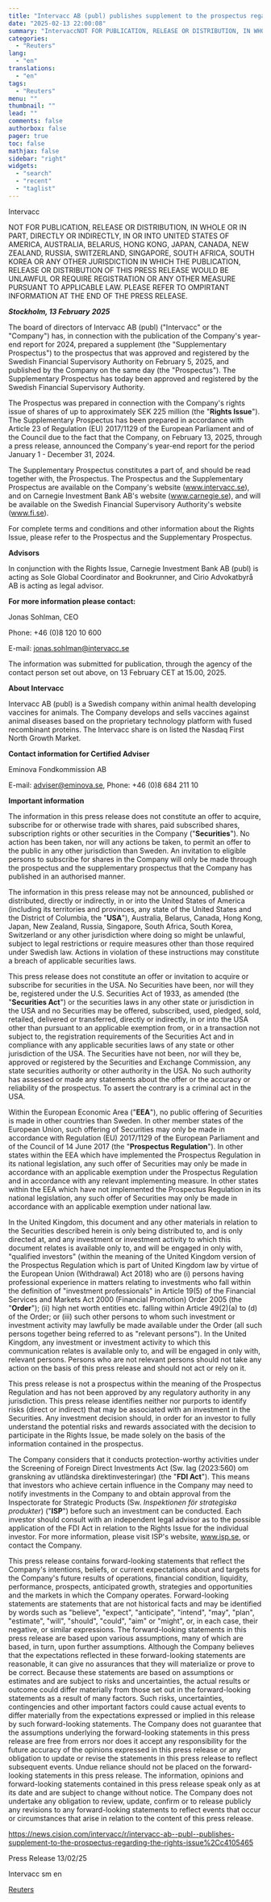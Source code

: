 ```yaml
---
title: "Intervacc AB (publ) publishes supplement to the prospectus regarding the rights issue"
date: "2025-02-13 22:00:08"
summary: "IntervaccNOT FOR PUBLICATION, RELEASE OR DISTRIBUTION, IN WHOLE OR IN PART, DIRECTLY OR INDIRECTLY, IN OR INTO UNITED STATES OF AMERICA, AUSTRALIA, BELARUS, HONG KONG, JAPAN, CANADA, NEW ZEALAND, RUSSIA, SWITZERLAND, SINGAPORE, SOUTH AFRICA, SOUTH KOREA OR ANY OTHER JURISDICTION IN WHICH THE PUBLICATION, RELEASE OR DISTRIBUTION OF THIS PRESS..."
categories:
  - "Reuters"
lang:
  - "en"
translations:
  - "en"
tags:
  - "Reuters"
menu: ""
thumbnail: ""
lead: ""
comments: false
authorbox: false
pager: true
toc: false
mathjax: false
sidebar: "right"
widgets:
  - "search"
  - "recent"
  - "taglist"
---
```


Intervacc

NOT FOR PUBLICATION, RELEASE OR DISTRIBUTION, IN WHOLE OR IN PART, DIRECTLY OR INDIRECTLY, IN OR INTO UNITED STATES OF AMERICA, AUSTRALIA, BELARUS, HONG KONG, JAPAN, CANADA, NEW ZEALAND, RUSSIA, SWITZERLAND, SINGAPORE, SOUTH AFRICA, SOUTH KOREA OR ANY OTHER JURISDICTION IN WHICH THE PUBLICATION, RELEASE OR DISTRIBUTION OF THIS PRESS RELEASE WOULD BE UNLAWFUL OR REQUIRE REGISTRATION OR ANY OTHER MEASURE PURSUANT TO APPLICABLE LAW. PLEASE REFER TO OMPIRTANT INFORMATION AT THE END OF THE PRESS RELEASE.

*****Stockholm, 13 February***** *****2025*****

The board of directors of Intervacc AB (publ) ("Intervacc" or the "Company") has, in connection with the publication of the Company's year-end report for 2024, prepared a supplement (the "Supplementary Prospectus") to the prospectus that was approved and registered by the Swedish Financial Supervisory Authority on February 5, 2025, and published by the Company on the same day (the "Prospectus"). The Supplementary Prospectus has today been approved and registered by the Swedish Financial Supervisory Authority.

The Prospectus was prepared in connection with the Company's rights issue of shares of up to approximately SEK 225 million (the "**Rights Issue**"). The Supplementary Prospectus has been prepared in accordance with Article 23 of Regulation (EU) 2017/1129 of the European Parliament and of the Council due to the fact that the Company, on February 13, 2025, through a press release, announced the Company's year-end report for the period January 1 - December 31, 2024.

The Supplementary Prospectus constitutes a part of, and should be read together with, the Prospectus. The Prospectus and the Supplementary Prospectus are available on the Company's website (www.intervacc.se), and on Carnegie Investment Bank AB's website (www.carnegie.se), and will be available on the Swedish Financial Supervisory Authority's website (www.fi.se).

For complete terms and conditions and other information about the Rights Issue, please refer to the Prospectus and the Supplementary Prospectus.

**Advisors**

In conjunction with the Rights Issue, Carnegie Investment Bank AB (publ) is acting as Sole Global Coordinator and Bookrunner, and Cirio Advokatbyrå AB is acting as legal advisor.

**For more information please contact:**

Jonas Sohlman, CEO

Phone: +46 (0)8 120 10 600

E-mail: jonas.sohlman@intervacc.se

The information was submitted for publication, through the agency of the contact person set out above, on 13 February CET at 15.00, 2025.

**About Intervacc**

Intervacc AB (publ) is a Swedish company within animal health developing vaccines for animals. The Company develops and sells vaccines against animal diseases based on the proprietary technology platform with fused recombinant proteins. The Intervacc share is on listed the Nasdaq First North Growth Market.

**Contact information for Certified Adviser**

Eminova Fondkommission AB

E-mail: adviser@eminova.se, Phone: +46 (0)8 684 211 10

**Important information**

The information in this press release does not constitute an offer to acquire, subscribe for or otherwise trade with shares, paid subscribed shares, subscription rights or other securities in the Company ("**Securities**"). No action has been taken, nor will any actions be taken, to permit an offer to the public in any other jurisdiction than Sweden. An invitation to eligible persons to subscribe for shares in the Company will only be made through the prospectus and the supplementary prospectus that the Company has published in an authorised manner.

The information in this press release may not be announced, published or distributed, directly or indirectly, in or into the United States of America (including its territories and provinces, any state of the United States and the District of Columbia, the "**USA**"), Australia, Belarus, Canada, Hong Kong, Japan, New Zealand, Russia, Singapore, South Africa, South Korea, Switzerland or any other jurisdiction where doing so might be unlawful, subject to legal restrictions or require measures other than those required under Swedish law. Actions in violation of these instructions may constitute a breach of applicable securities laws.

This press release does not constitute an offer or invitation to acquire or subscribe for securities in the USA. No Securities have been, nor will they be, registered under the U.S. Securities Act of 1933, as amended (the "**Securities Act**") or the securities laws in any other state or jurisdiction in the USA and no Securities may be offered, subscribed, used, pledged, sold, retailed, delivered or transferred, directly or indirectly, in or into the USA other than pursuant to an applicable exemption from, or in a transaction not subject to, the registration requirements of the Securities Act and in compliance with any applicable securities laws of any state or other jurisdiction of the USA. The Securities have not been, nor will they be, approved or registered by the Securities and Exchange Commission, any state securities authority or other authority in the USA. No such authority has assessed or made any statements about the offer or the accuracy or reliability of the prospectus. To assert the contrary is a criminal act in the USA.

Within the European Economic Area ("**EEA**"), no public offering of Securities is made in other countries than Sweden. In other member states of the European Union, such offering of Securities may only be made in accordance with Regulation (EU) 2017/1129 of the European Parliament and of the Council of 14 June 2017 (the "**Prospectus Regulation**"). In other states within the EEA which have implemented the Prospectus Regulation in its national legislation, any such offer of Securities may only be made in accordance with an applicable exemption under the Prospectus Regulation and in accordance with any relevant implementing measure. In other states within the EEA which have not implemented the Prospectus Regulation in its national legislation, any such offer of Securities may only be made in accordance with an applicable exemption under national law.

In the United Kingdom, this document and any other materials in relation to the Securities described herein is only being distributed to, and is only directed at, and any investment or investment activity to which this document relates is available only to, and will be engaged in only with, "qualified investors" (within the meaning of the United Kingdom version of the Prospectus Regulation which is part of United Kingdom law by virtue of the European Union (Withdrawal) Act 2018) who are (i) persons having professional experience in matters relating to investments who fall within the definition of "investment professionals" in Article 19(5) of the Financial Services and Markets Act 2000 (Financial Promotion) Order 2005 (the "**Order**"); (ii) high net worth entities etc. falling within Article 49(2)(a) to (d) of the Order; or (iii) such other persons to whom such investment or investment activity may lawfully be made available under the Order (all such persons together being referred to as "relevant persons"). In the United Kingdom, any investment or investment activity to which this communication relates is available only to, and will be engaged in only with, relevant persons. Persons who are not relevant persons should not take any action on the basis of this press release and should not act or rely on it.

This press release is not a prospectus within the meaning of the Prospectus Regulation and has not been approved by any regulatory authority in any jurisdiction. This press release identifies neither nor purports to identify risks (direct or indirect) that may be associated with an investment in the Securities. Any investment decision should, in order for an investor to fully understand the potential risks and rewards associated with the decision to participate in the Rights Issue, be made solely on the basis of the information contained in the prospectus.

The Company considers that it conducts protection-worthy activities under the Screening of Foreign Direct Investments Act (Sw. lag (2023:560) om granskning av utländska direktinvesteringar) (the "**FDI Act**"). This means that investors who achieve certain influence in the Company may need to notify investments in the Company to and obtain approval from the Inspectorate for Strategic Products (Sw. *Inspektionen för strategiska produkter*) ("**ISP**") before such an investment can be conducted. Each investor should consult with an independent legal advisor as to the possible application of the FDI Act in relation to the Rights Issue for the individual investor. For more information, please visit ISP's website, www.isp.se, or contact the Company.

This press release contains forward-looking statements that reflect the Company's intentions, beliefs, or current expectations about and targets for the Company's future results of operations, financial condition, liquidity, performance, prospects, anticipated growth, strategies and opportunities and the markets in which the Company operates. Forward-looking statements are statements that are not historical facts and may be identified by words such as "believe", "expect", "anticipate", "intend", "may", "plan", "estimate", "will", "should", "could", "aim" or "might", or, in each case, their negative, or similar expressions. The forward-looking statements in this press release are based upon various assumptions, many of which are based, in turn, upon further assumptions. Although the Company believes that the expectations reflected in these forward-looking statements are reasonable, it can give no assurances that they will materialize or prove to be correct. Because these statements are based on assumptions or estimates and are subject to risks and uncertainties, the actual results or outcome could differ materially from those set out in the forward-looking statements as a result of many factors. Such risks, uncertainties, contingencies and other important factors could cause actual events to differ materially from the expectations expressed or implied in this release by such forward-looking statements. The Company does not guarantee that the assumptions underlying the forward-looking statements in this press release are free from errors nor does it accept any responsibility for the future accuracy of the opinions expressed in this press release or any obligation to update or revise the statements in this press release to reflect subsequent events. Undue reliance should not be placed on the forward-looking statements in this press release. The information, opinions and forward-looking statements contained in this press release speak only as at its date and are subject to change without notice. The Company does not undertake any obligation to review, update, confirm or to release publicly any revisions to any forward-looking statements to reflect events that occur or circumstances that arise in relation to the content of this press release.

https://news.cision.com/intervacc/r/intervacc-ab--publ--publishes-supplement-to-the-prospectus-regarding-the-rights-issue%2Cc4105465

Press Release 13/02/25

Intervacc sm en

[Reuters](https://www.tradingview.com/news/reuters.com,2025-02-13:newsml_Wkr2wSdwj:0-intervacc-ab-publ-publishes-supplement-to-the-prospectus-regarding-the-rights-issue/)
